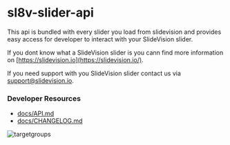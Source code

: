 # sl8v-slider-api
This api is bundled with every slider you load from slidevision and provides easy access for developer to interact with your SlideVision slider.

If you dont know what a SlideVision slider is you cann find more information on [https://slidevision.io](https://slidevision.io/).

If you need support with you SlideVision slider contact us via support@slidevision.io.

### Developer Resources
* [docs/API.md](docs/API.md)
* [docs/CHANGELOG.md](docs/CHANGELOG.md)

![targetgroups](https://github.com/slidevision/sl8v-slider-api/blob/master/docs/targetgroups.png)
